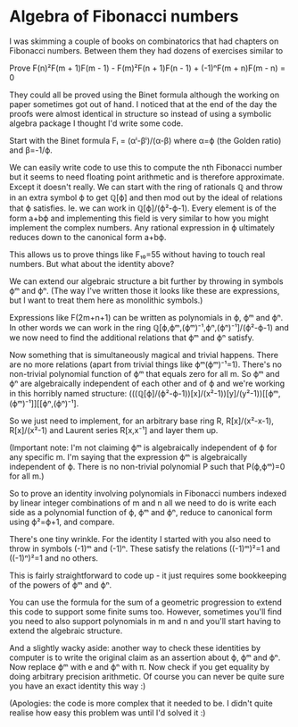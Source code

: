 # Algebra of Fibonacci numbers

I was skimming a couple of books on combinatorics that had chapters on Fibonacci numbers. Between them they had dozens of exercises similar to

Prove F(n)²F(m + 1)F(m - 1) - F(m)²F(n + 1)F(n - 1)  + (-1)ⁿF(m + n)F(m - n) = 0

They could all be proved using the Binet formula although the working on paper sometimes got out of hand. I noticed that at the end of the day the proofs were almost identical in structure so instead of using a symbolic algebra package I thought I'd write some code.

Start with the Binet formula Fᵢ = (αⁱ-βⁱ)/(α-β) where α=ϕ (the Golden ratio) and β=-1/ϕ.

We can easily write code to use this to compute the nth Fibonacci number but it seems to need floating point arithmetic and is therefore approximate.  Except it doesn't really. We can start with the ring of rationals ℚ and throw in an extra symbol ϕ to get ℚ[ϕ] and then mod out by the ideal of relations that ϕ satisfies. Ie. we can work in ℚ[ϕ]/(ϕ²-ϕ-1). Every element is of the form a+bϕ and implementing this field is very similar to how you might implement the complex numbers. Any rational expression in ϕ ultimately reduces down to the canonical form a+bϕ.

This allows us to prove things like F₁₀=55 without having to touch real numbers.  But what about the identity above?

We can extend our algebraic structure a bit further by throwing in symbols ϕᵐ and ϕⁿ. (The way I've written those it looks like these are expressions, but I want to treat them here as monolithic symbols.)

Expressions like F(2m+n+1) can be written as polynomials in ϕ, ϕᵐ and ϕⁿ.  In other words we can work in the ring ℚ[ϕ,ϕᵐ,(ϕᵐ)⁻¹,ϕⁿ,(ϕⁿ)⁻¹]/(ϕ²-ϕ-1) and we now need to find the additional relations that ϕᵐ and ϕⁿ satisfy.

Now something that is simultaneously magical and trivial happens.  There are no more relations (apart from trivial things like ϕᵐ(ϕᵐ)⁻¹=1). There's no non-trivial polynomial function of ϕᵐ that equals zero for all m. So ϕᵐ and ϕⁿ are algebraically independent of each other and of ϕ and we're working in this horribly named structure: (((ℚ[ϕ]/(ϕ²-ϕ-1))[x]/(x²-1))[y]/(y²-1))[[ϕᵐ,(ϕᵐ)⁻¹]][[ϕⁿ,(ϕⁿ)⁻¹].

So we just need to implement, for an arbitrary base ring R, R[x]/(x²-x-1), R[x]/(x²-1) and Laurent series R[x,x⁻¹] and layer them up.

(Important note: I'm not claiming ϕᵐ is algebraically independent of ϕ for any specific m. I'm saying that the expression ϕᵐ is algebraically independent of ϕ. There is no non-trivial polynomial P such that P(ϕ,ϕᵐ)=0 for all m.)

So to prove an identity involving polynomials in Fibonacci numbers indexed by linear integer combinations of m and n all we need to do is write each side as a polynomial function of ϕ, ϕᵐ and ϕⁿ, reduce to canonical form using ϕ²=ϕ+1, and compare.

There's one tiny wrinkle. For the identity I started with you also need to throw in symbols (-1)ᵐ and (-1)ⁿ. These satisfy the relations ((-1)ᵐ)²=1 and ((-1)ⁿ)²=1 and no others.

This is fairly straightforward to code up - it just requires some bookkeeping of the powers of ϕᵐ and ϕⁿ.

You can use the formula for the sum of a geometric progression to extend this code to support some finite sums too. However, sometimes you'll find you need to also support polynomials in m and n and you'll start having to extend the algebraic structure.

And a slightly wacky aside: another way to check these identities by computer is to write the original claim as an assertion about ϕ, ϕᵐ and ϕⁿ. Now replace ϕᵐ with e and ϕⁿ with π. Now check if you get equality by doing arbitrary precision arithmetic. Of course you can never be quite sure you have an exact identity this way :)

(Apologies: the code is more complex that it needed to be. I didn't quite realise how easy this problem was until I'd solved it :)
